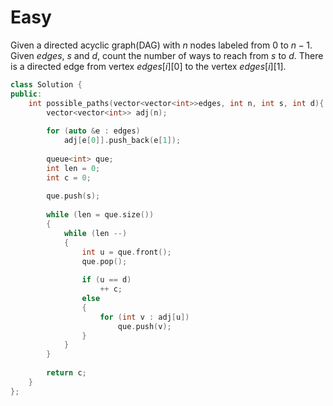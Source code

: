 # Easy

Given a directed acyclic graph(DAG) with $n$ nodes labeled from $0$ to $n-1$. Given $edges$, $s$ and $d$, count the number of ways to reach from $s$ to $d$. There is a directed edge from vertex $edges[i][0]$ to the vertex $edges[i][1]$.

```cpp
class Solution {
public:
    int possible_paths(vector<vector<int>>edges, int n, int s, int d){
        vector<vector<int>> adj(n);
        
        for (auto &e : edges)
            adj[e[0]].push_back(e[1]);
            
        queue<int> que;
        int len = 0;
        int c = 0;
        
        que.push(s);
        
        while (len = que.size())
        {
            while (len --)
            {
                int u = que.front();
                que.pop();
                
                if (u == d)
                    ++ c;
                else
                {
                    for (int v : adj[u])
                        que.push(v);
                }
            }
        }
        
        return c;
    }
};
```
